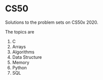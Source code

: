 # CS50

Solutions to the problem sets on CS50x 2020.

The topics are

1. C
2. Arrays
3. Algorithms
4. Data Structure
5. Memory
6. Python
7. SQL
